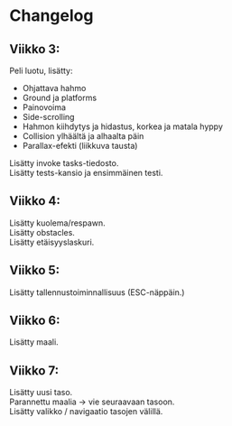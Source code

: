# Changelog  

## Viikko 3:  

Peli luotu, lisätty:  
- Ohjattava hahmo  
- Ground ja platforms  
- Painovoima   
- Side-scrolling   
- Hahmon kiihdytys ja hidastus, korkea ja matala hyppy  
- Collision ylhäältä ja alhaalta päin  
- Parallax-efekti (liikkuva tausta)  

Lisätty invoke tasks-tiedosto.  
Lisätty tests-kansio ja ensimmäinen testi.  

## Viikko 4:  


Lisätty kuolema/respawn.  
Lisätty obstacles.  
Lisätty etäisyyslaskuri.  

## Viikko 5:  

Lisätty tallennustoiminnallisuus (ESC-näppäin.)  

## Viikko 6:  

Lisätty maali.  

## Viikko 7:  

Lisätty uusi taso.  
Parannettu maalia -> vie seuraavaan tasoon.  
Lisätty valikko / navigaatio tasojen välillä.  
